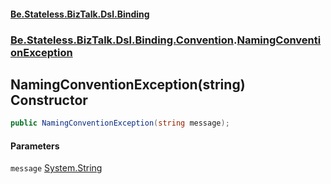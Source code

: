 #### [Be.Stateless.BizTalk.Dsl.Binding](README.md 'README')
### [Be.Stateless.BizTalk.Dsl.Binding.Convention](Be.Stateless.BizTalk.Dsl.Binding.Convention.md 'Be.Stateless.BizTalk.Dsl.Binding.Convention').[NamingConventionException](NamingConventionException.md 'Be.Stateless.BizTalk.Dsl.Binding.Convention.NamingConventionException')

## NamingConventionException(string) Constructor

```csharp
public NamingConventionException(string message);
```
#### Parameters

<a name='Be.Stateless.BizTalk.Dsl.Binding.Convention.NamingConventionException.NamingConventionException(string).message'></a>

`message` [System.String](https://docs.microsoft.com/en-us/dotnet/api/System.String 'System.String')